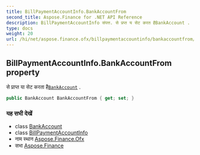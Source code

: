 ```yaml
---
title: BillPaymentAccountInfo.BankAccountFrom
second_title: Aspose.Finance for .NET API Reference
description: BillPaymentAccountInfo संपत्त. से प्रप्त य सेट करत हैBankAccount .
type: docs
weight: 20
url: /hi/net/aspose.finance.ofx/billpaymentaccountinfo/bankaccountfrom/
---
```

## BillPaymentAccountInfo.BankAccountFrom property

से प्राप्त या सेट करता है[`BankAccount`](../../bankaccount/) .

```csharp
public BankAccount BankAccountFrom { get; set; }
```

### यह सभी देखें

* class [BankAccount](../../bankaccount/)
* class [BillPaymentAccountInfo](../)
* नाम स्थान [Aspose.Finance.Ofx](../../billpaymentaccountinfo/)
* सभा [Aspose.Finance](../../../)


